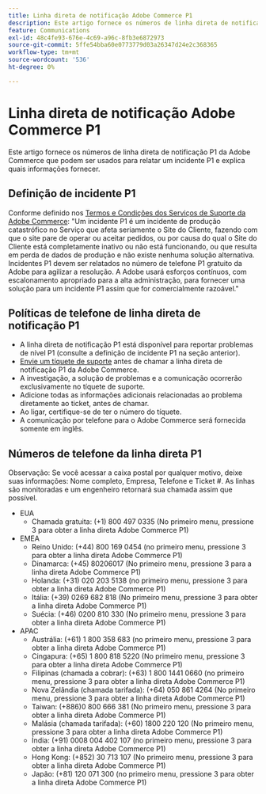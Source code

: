 ```yaml
---
title: Linha direta de notificação Adobe Commerce P1
description: Este artigo fornece os números de linha direta de notificação P1 da Adobe Commerce que podem ser usados para relatar um incidente P1 e explica quais informações fornecer.
feature: Communications
exl-id: 48c4fe93-676e-4c69-a96c-8fb3e6872973
source-git-commit: 5ffe54bba60e0773779d03a26347d24e2c368365
workflow-type: tm+mt
source-wordcount: '536'
ht-degree: 0%

---
```


# Linha direta de notificação Adobe Commerce P1

Este artigo fornece os números de linha direta de notificação P1 da Adobe Commerce que podem ser usados para relatar um incidente P1 e explica quais informações fornecer.

## Definição de incidente P1

Conforme definido nos [Termos e Condições dos Serviços de Suporte da Adobe Commerce](https://www.adobe.com/content/dam/cc/en/legal/terms/enterprise/pdfs/Magento-Support-Services-Terms-and-Conditions.pdf): &quot;Um incidente P1 é um incidente de produção catastrófico no Serviço que afeta seriamente o Site do Cliente, fazendo com que o site pare de operar ou aceitar pedidos, ou por causa do qual o Site do Cliente está completamente inativo ou não está funcionando, ou que resulta em perda de dados de produção e não existe nenhuma solução alternativa. Incidentes P1 devem ser relatados no número de telefone P1 gratuito da Adobe para agilizar a resolução. A Adobe usará esforços contínuos, com escalonamento apropriado para a alta administração, para fornecer uma solução para um incidente P1 assim que for comercialmente razoável.&quot;

## Políticas de telefone de linha direta de notificação P1

* A linha direta de notificação P1 está disponível para reportar problemas de nível P1 (consulte a definição de incidente P1 na seção anterior).
* [Envie um tíquete de suporte](https://experienceleague.adobe.com/docs/commerce-knowledge-base/kb/help-center-guide/magento-help-center-user-guide.html?lang=pt-BR#submit-ticket) antes de chamar a linha direta de notificação P1 da Adobe Commerce.
* A investigação, a solução de problemas e a comunicação ocorrerão exclusivamente no tíquete de suporte.
* Adicione todas as informações adicionais relacionadas ao problema diretamente ao ticket, antes de chamar.
* Ao ligar, certifique-se de ter o número do tíquete.
* A comunicação por telefone para o Adobe Commerce será fornecida somente em inglês.

## Números de telefone da linha direta P1

Observação: Se você acessar a caixa postal por qualquer motivo, deixe suas informações: Nome completo, Empresa, Telefone e Ticket #. As linhas são monitoradas e um engenheiro retornará sua chamada assim que possível.

* EUA
   * Chamada gratuita: (+1) 800 497 0335 (No primeiro menu, pressione 3 para obter a linha direta Adobe Commerce P1)
* EMEA
   * Reino Unido: (+44) 800 169 0454 (no primeiro menu, pressione 3 para obter a linha direta Adobe Commerce P1)
   * Dinamarca: (+45) 80206017 (No primeiro menu, pressione 3 para a linha direta Adobe Commerce P1)
   * Holanda: (+31) 020 203 5138 (no primeiro menu, pressione 3 para obter a linha direta Adobe Commerce P1)
   * Itália: (+39) 0269 682 818 (No primeiro menu, pressione 3 para obter a linha direta Adobe Commerce P1)
   * Suécia: (+46) 0200 810 330 (No primeiro menu, pressione 3 para obter a linha direta Adobe Commerce P1)
* APAC
   * Austrália: (+61) 1 800 358 683 (no primeiro menu, pressione 3 para obter a linha direta Adobe Commerce P1)
   * Cingapura: (+65) 1 800 818 5220 (No primeiro menu, pressione 3 para obter a linha direta Adobe Commerce P1)
   * Filipinas (chamada a cobrar): (+63) 1 800 1441 0660 (no primeiro menu, pressione 3 para obter a linha direta Adobe Commerce P1)
   * Nova Zelândia (chamada tarifada): (+64) 050 861 4264 (No primeiro menu, pressione 3 para obter a linha direta Adobe Commerce P1)
   * Taiwan: (+886)0 800 666 381 (No primeiro menu, pressione 3 para obter a linha direta Adobe Commerce P1)
   * Malásia (chamada tarifada): (+60) 1800 220 120 (No primeiro menu, pressione 3 para obter a linha direta Adobe Commerce P1)
   * Índia: (+91) 0008 004 402 107 (no primeiro menu, pressione 3 para obter a linha direta Adobe Commerce P1)
   * Hong Kong: (+852) 30 713 107 (No primeiro menu, pressione 3 para obter a linha direta Adobe Commerce P1)
   * Japão: (+81) 120 071 300 (no primeiro menu, pressione 3 para obter a linha direta Adobe Commerce P1)
